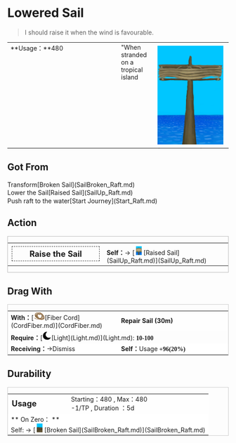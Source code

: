 # Lowered Sail  
> I should raise it when the wind is favourable.  
  
<table class="table table-bordered" data-toggle="table"  data-show-header="false"><thead style="display:none"><tr ><th  style="width:50%;text-align:left;vertical-align:top;"  >title</th><th  style="width:50%;text-align:left;vertical-align:top;"  ></th></tr></thead><tr ><td  style="width:50%;text-align:left;vertical-align:top;"  >**Usage：**480</td><td  style="width:50%;text-align:left;vertical-align:top;"  ><div style="float:right; margin:5px"><div class="gamecard" style="width:150px; height:225px;"><a href="SailDown_Raft.md" style="color:black"><img decoding="async" src="Sprite/SailLowered.png" class="cardimage" style="max-width:150px;max-height:225px;"><span style="font-size: 25px;">Lowered Sail</span></a></div></div>"When stranded on a tropical island</td></tr></tbody></table>  
  
## Got From  
<div style="display:inline-block"><div class="gamedatalist" style="text-align:left;min-width:200px;min-height:0px;"><div style="display:inline-block"><div style="display:inline-block;vertical-align:middle;">Transform</div><div style="display:inline-block;vertical-align:middle;">[Broken Sail](SailBroken_Raft.md)</div></div></div><div class="gamedatalist" style="text-align:left;min-width:200px;min-height:0px;"><div style="display:inline-block"><div style="display:inline-block;vertical-align:middle;">Lower the Sail</div><div style="display:inline-block;vertical-align:middle;">[Raised Sail](SailUp_Raft.md)</div></div></div><div class="gamedatalist" style="text-align:left;min-width:200px;min-height:0px;"><div style="display:inline-block"><div style="display:inline-block;vertical-align:middle;">Push raft to the water</div><div style="display:inline-block;vertical-align:middle;">[Start Journey](Start_Raft.md)</div></div></div></div>  
  
## Action  
<div  style="border:1px solid #BBB"><table><tr><td rowspan="2" style="width:200px;text-align:center;font-size:1.3em;font-weight:bold"><div style="padding:5px;border:1px dashed #333"><div>Raise the Sail</div></div></td><td></td></tr><tr><td><b>Self：</b>→ [<div style="width:20px;display:inline-block;text-align:center"><img decoding="async" src="Sprite/SailRaised.png" href="a.md" style="max-width:20px;max-height:20px;"></div>[Raised Sail](SailUp_Raft.md)](SailUp_Raft.md)</td></tr></table></div>  
  
  
## Drag With  
<div  style="border:1px solid #CCC;"><table style="margin-bottom:0px;"><tr><td style="width:40%;text-align:left; background-color:#FEFEFE"><b>With：</b>[<div style="width:25px;display:inline-block;text-align:center"><img decoding="async" src="Sprite/CordFiber.png" href="a.md" style="max-width:25px;max-height:25px;"></div>[Fiber Cord](CordFiber.md)](CordFiber.md)</td><td style="width:40%;font-size:1em;font-weight:bold;background-color:#FEFEFE">Repair Sail (<font data-toggle="tooltip" data-placement="top" title="2TP">30m</font>) </td></tr><tr><td colspan="2"><b>Require：</b>[<div style="width:20px;display:inline-block;text-align:center"><img decoding="async" src="Sprite/Darkness17609.png" href="a.md" style="max-width:20px;max-height:20px;"></div>[Light](Light.md)](Light.md): <span style="font-family:ui-monospace"><b>10-100</b></span></td></tr><tr style="background-color:#FFFFFF"><td style=""><b>Receiving：</b>→Dismiss</td><td style=""><b>Self：</b>Usage  <span style="font-family:ui-monospace"><b>+96(20%)</b></span></td></tr></table></div>  
  
## Durability   
<div  style="border:1px solid #CCC;"><table style="margin-bottom:0px;"><tr><td style="width:30%;text-align:left; background-color:#FEFEFE;font-size:1.3em;font-weight:bold;">Usage</td><td style="font-size:1em;background-color:#FEFEFE">Starting：480 , Max：480<br>-1/TP , Duration ：<font data-toggle="tooltip" data-placement="top" title="480TP">5d</font></td></tr><tr style="background-color:#FFFFFF"><td colspan=2>** On Zero： **<br>Self: → [<div style="width:20px;display:inline-block;text-align:center"><img decoding="async" src="Sprite/BrokenSail.png" href="a.md" style="max-width:20px;max-height:20px;"></div>[Broken Sail](SailBroken_Raft.md)](SailBroken_Raft.md)</td></tr></table></div>  


<script>document.title="Lowered Sail - Card Survival Wiki";</script>